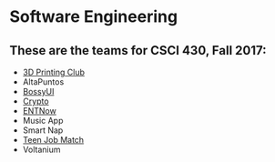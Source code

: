 # Software Engineering

## These are the teams for CSCI 430, Fall 2017:

* [3D Printing Club](3dprintingclub.md)
* AltaPuntos
* [BossyUI](BOSSYUI.md)
* [Crypto](crypto.md)
* [ENTNow](ENTNow.md)
* Music App
* Smart Nap
* [Teen Job Match](teenjobmatch.md)
* Voltanium
